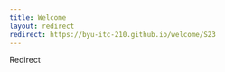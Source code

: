 ```yaml
---
title: Welcome
layout: redirect
redirect: https://byu-itc-210.github.io/welcome/S23
---
```

Redirect